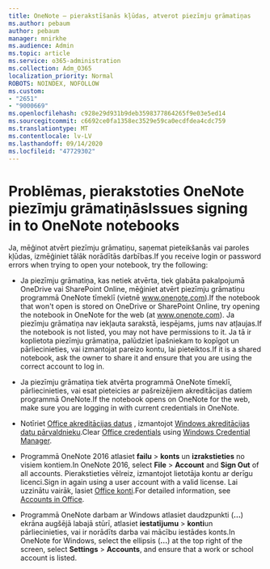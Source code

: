 ```yaml
---
title: OneNote — pierakstīšanās kļūdas, atverot piezīmju grāmatiņas
ms.author: pebaum
author: pebaum
manager: mnirkhe
ms.audience: Admin
ms.topic: article
ms.service: o365-administration
ms.collection: Adm_O365
localization_priority: Normal
ROBOTS: NOINDEX, NOFOLLOW
ms.custom:
- "2651"
- "9000669"
ms.openlocfilehash: c928e29d931b9deb3598377864265f9e03e5ed14
ms.sourcegitcommit: c6692ce0fa1358ec3529e59ca0ecdfdea4cdc759
ms.translationtype: MT
ms.contentlocale: lv-LV
ms.lasthandoff: 09/14/2020
ms.locfileid: "47729302"
---
```

# <a name="issues-signing-in-to-onenote-notebooks"></a><span data-ttu-id="6a137-102">Problēmas, pierakstoties OneNote piezīmju grāmatiņās</span><span class="sxs-lookup"><span data-stu-id="6a137-102">Issues signing in to OneNote notebooks</span></span>

<span data-ttu-id="6a137-103">Ja, mēģinot atvērt piezīmju grāmatiņu, saņemat pieteikšanās vai paroles kļūdas, izmēģiniet tālāk norādītās darbības.</span><span class="sxs-lookup"><span data-stu-id="6a137-103">If you receive login or password errors when trying to open your notebook, try the following:</span></span>

- <span data-ttu-id="6a137-104">Ja piezīmju grāmatiņa, kas netiek atvērta, tiek glabāta pakalpojumā OneDrive vai SharePoint Online, mēģiniet atvērt piezīmju grāmatiņu programmā OneNote tīmeklī (vietnē www.onenote.com).</span><span class="sxs-lookup"><span data-stu-id="6a137-104">If the notebook that won't open is stored on OneDrive or SharePoint Online, try opening the notebook in OneNote for the web (at www.onenote.com).</span></span> <span data-ttu-id="6a137-105">Ja piezīmju grāmatiņa nav iekļauta sarakstā, iespējams, jums nav atļaujas.</span><span class="sxs-lookup"><span data-stu-id="6a137-105">If the notebook is not listed, you may not have permissions to it.</span></span> <span data-ttu-id="6a137-106">Ja tā ir koplietota piezīmju grāmatiņa, palūdziet īpašniekam to kopīgot un pārliecinieties, vai izmantojat pareizo kontu, lai pieteiktos.</span><span class="sxs-lookup"><span data-stu-id="6a137-106">If it is a shared notebook, ask the owner to share it and ensure that you are using the correct account to log in.</span></span>

- <span data-ttu-id="6a137-107">Ja piezīmju grāmatiņa tiek atvērta programmā OneNote tīmeklī, pārliecinieties, vai esat pieteicies ar pašreizējiem akreditācijas datiem programmā OneNote.</span><span class="sxs-lookup"><span data-stu-id="6a137-107">If the notebook opens on OneNote for the web, make sure you are logging in with current credentials in OneNote.</span></span> 

- <span data-ttu-id="6a137-108">Notīriet [Office akreditācijas datus](https://docs.microsoft.com/office/troubleshoot/error-messages/another-account-already-signed-in#step-3-clear-cached-credentials-on-the-computer) , izmantojot [Windows akreditācijas datu pārvaldnieku](https://support.microsoft.com/help/4026814/windows-accessing-credential-manager).</span><span class="sxs-lookup"><span data-stu-id="6a137-108">Clear [Office credentials](https://docs.microsoft.com/office/troubleshoot/error-messages/another-account-already-signed-in#step-3-clear-cached-credentials-on-the-computer) using [Windows Credential Manager](https://support.microsoft.com/help/4026814/windows-accessing-credential-manager).</span></span>

- <span data-ttu-id="6a137-109">Programmā OneNote 2016 atlasiet **failu**  >  **konts** un **izrakstieties** no visiem kontiem.</span><span class="sxs-lookup"><span data-stu-id="6a137-109">In OneNote 2016, select **File** > **Account** and **Sign Out** of all accounts.</span></span> <span data-ttu-id="6a137-110">Pierakstieties vēlreiz, izmantojot lietotāja kontu ar derīgu licenci.</span><span class="sxs-lookup"><span data-stu-id="6a137-110">Sign in again using a user account with a valid license.</span></span> <span data-ttu-id="6a137-111">Lai uzzinātu vairāk, lasiet [Office konti](https://support.office.com/article/accounts-in-office-628ea040-f265-49de-b986-be09c3ebf8a9).</span><span class="sxs-lookup"><span data-stu-id="6a137-111">For detailed information, see [Accounts in Office](https://support.office.com/article/accounts-in-office-628ea040-f265-49de-b986-be09c3ebf8a9).</span></span>

- <span data-ttu-id="6a137-112">Programmā OneNote darbam ar Windows atlasiet daudzpunkti (**...**) ekrāna augšējā labajā stūrī, atlasiet **iestatījumu**  >  **konti**un pārliecinieties, vai ir norādīts darba vai mācību iestādes konts.</span><span class="sxs-lookup"><span data-stu-id="6a137-112">In OneNote for Windows, select the ellipsis (**…**) at the top right of the screen, select **Settings** > **Accounts**, and ensure that a work or school account is listed.</span></span>